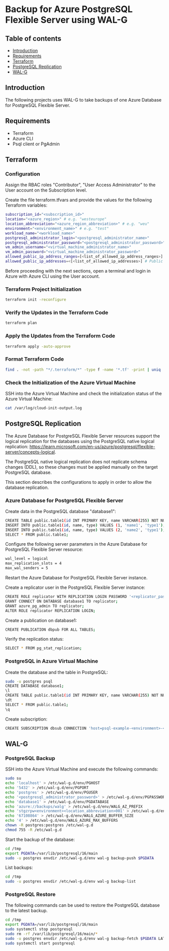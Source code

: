 # Backup for Azure PostgreSQL Flexible Server using WAL-G

## Table of contents

* [Introduction](#introduction)
* [Requirements](#requirements)
* [Terraform](#terraform)
* [PostgreSQL Replication](#postgresql-replication)
* [WAL-G](#wal-g)

## Introduction

The following projects uses WAL-G to take backups of one Azure Database for PostgreSQL Flexible Server.

## Requirements

- Terraform
- Azure CLI
- Psql client or PgAdmin

## Terraform

### Configuration

Assign the RBAC roles "Contributor", "User Access Administrator" to the User account on the Subscription level.

Create the file terraform.tfvars and provide the values for the following Terraform variables:

```sh
subscription_id="<subscription_id>"
location="<azure_region>" # e.g. "westeurope"
location_abbreviation="<azure_region_abbreviation>" # e.g. "weu"
environment="<environment_name>" # e.g. "test"
workload_name="<workload_name>"
postgresql_administrator_login="<postgresql_administrator_name>"
postgresql_administrator_password="<postgresql_administrator_password>"
vm_admin_username="<virtual_machine_administrator_name>"
vm_admin_password="<virtual_machine_administrator_password>"
allowed_public_ip_address_ranges=[<list_of_allowed_ip_address_ranges>] # Public IP Address ranges allowed to access the Azure resources e.g. "1.2.3.4/32"
allowed_public_ip_addresses=<[<list_of_allowed_ip_addresses>] # Public IP Addresses allowed to access the Azure resources  e.g. "1.2.3.4"
```

Before proceeding with the next sections, open a terminal and login in Azure with Azure CLI using the User account.

### Terraform Project Initialization

```sh
terraform init -reconfigure
```

### Verify the Updates in the Terraform Code

```sh
terraform plan
```

### Apply the Updates from the Terraform Code

```sh
terraform apply -auto-approve
```

### Format Terraform Code

```sh
find . -not -path "*/.terraform/*" -type f -name '*.tf' -print | uniq | xargs -n1 terraform fmt
```

### Check the Initialization of the Azure Virtual Machine

SSH into the Azure Virtual Machine and check the initialization status of the Azure Virtual Machine:

```sh
cat /var/log/cloud-init-output.log
```

## PostgreSQL Replication

The Azure Database for PostgreSQL Flexible Server resources support the logical replication for the databases using the PostgreSQL native logical replication: https://learn.microsoft.com/en-us/azure/postgresql/flexible-server/concepts-logical.

The PostgreSQL native logical replication does not replicate schema changes (DDL), so these changes must be applied manually on the target PostgreSQL database.

This section describes the configurations to apply in order to allow the database replication.

### Azure Database for PostgreSQL Flexible Server

Create data in the PostgreSQL database "database1":

```sh
CREATE TABLE public.table1(id INT PRIMARY KEY, name VARCHAR(255) NOT NULL, type VARCHAR(255));
INSERT INTO public.table1(id, name, type) VALUES (1, 'name1', 'type1');
INSERT INTO public.table1(id, name, type) VALUES (2, 'name2', 'type1');
SELECT * FROM public.table1;
```

Configure the following server parameters in the Azure Database for PostgreSQL Flexible Server resource:

```sh
wal_level = logical
max_replication_slots = 4
max_wal_senders = 5
```

Restart the Azure Database for PostgreSQL Flexible Server instance.

Create a replicator user in the PostgreSQL Flexible Server instance:

```sh
CREATE ROLE replicator WITH REPLICATION LOGIN PASSWORD '<replicator_password>';
GRANT CONNECT ON DATABASE database1 TO replicator;
GRANT azure_pg_admin TO replicator;
ALTER ROLE replicator REPLICATION LOGIN;
```

Create a publication on database1:

```sh
CREATE PUBLICATION dbpub FOR ALL TABLES;
```

Verify the replication status:

```sh
SELECT * FROM pg_stat_replication;
```

### PostgreSQL in Azure Virtual Machine

Create the database and the table in PostgreSQL:

```sh
sudo -u postgres psql
CREATE DATABASE database1;
\l
CREATE TABLE public.table1(id INT PRIMARY KEY, name VARCHAR(255) NOT NULL, type VARCHAR(255));
\dt
SELECT * FROM public.table1;
\q
```

Create subscription:

```sh
CREATE SUBSCRIPTION dbsub CONNECTION 'host=psql-example-<environment>-<location_abbreviation>-001.postgres.database.azure.com port=5432 dbname=database1 user=replicator password=<replicator_password> sslmode=require' PUBLICATION dbpub;
```

## WAL-G

### PostgreSQL Backup

SSH into the Azure Virtual Machine and execute the following commands:

```sh
sudo su
echo 'localhost' > /etc/wal-g.d/env/PGHOST
echo '5432' > /etc/wal-g.d/env/PGPORT
echo 'postgres' > /etc/wal-g.d/env/PGUSER
echo '<postgresql_administrator_password>' > /etc/wal-g.d/env/PGPASSWORD
echo 'database1' > /etc/wal-g.d/env/PGDATABASE
echo 'azure://backups/walg' > /etc/wal-g.d/env/WALG_AZ_PREFIX
echo 'stgzrpw<environment><location_abbreviation>001' > /etc/wal-g.d/env/AZURE_STORAGE_ACCOUNT
echo '67108864' > /etc/wal-g.d/env/WALG_AZURE_BUFFER_SIZE
echo '4' > /etc/wal-g.d/env/WALG_AZURE_MAX_BUFFERS
chown -R postgres:postgres /etc/wal-g.d
chmod 755 -R /etc/wal-g.d
```

Start the backup of the database:

```sh
cd /tmp
export PGDATA=/var/lib/postgresql/16/main
sudo -u postgres envdir /etc/wal-g.d/env wal-g backup-push $PGDATA
```

List backups:

```sh
cd /tmp
sudo -u postgres envdir /etc/wal-g.d/env wal-g backup-list
```

### PostgreSQL Restore

The following commands can be used to restore the PostgreSQL database to the latest backup.

```sh
cd /tmp
export PGDATA=/var/lib/postgresql/16/main
sudo systemctl stop postgresql
sudo rm -rf /var/lib/postgresql/16/main/*
sudo -u postgres envdir /etc/wal-g.d/env wal-g backup-fetch $PGDATA LATEST
sudo systemctl start postgresql
```
